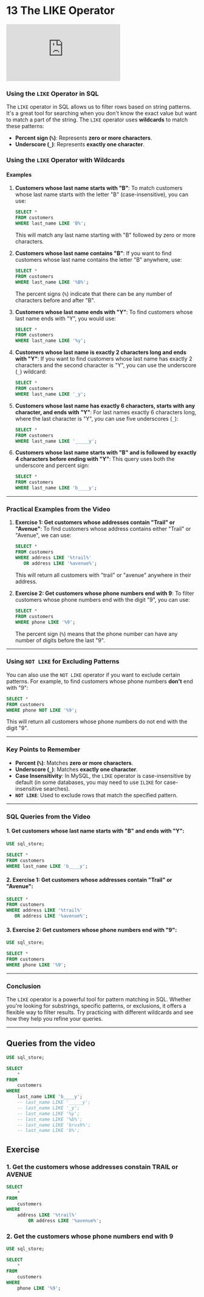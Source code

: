 # 13 The LIKE Operator

<div class="video-wrapper">
  <iframe src="https://www.youtube.com/embed/boNvm4KyRNY?si=AJj3Hv_N-xhLNZz8"
          title="YouTube video player" 
          frameborder="0" 
          allow="accelerometer; autoplay; clipboard-write; encrypted-media; gyroscope; picture-in-picture; web-share" 
          allowfullscreen>
  </iframe>
</div>

### **Using the `LIKE` Operator in SQL**

The `LIKE` operator in SQL allows us to filter rows based on string patterns. It's a great tool for searching when you don't know the exact value but want to match a part of the string. The `LIKE` operator uses **wildcards** to match these patterns:

* **Percent sign (`%`)**: Represents **zero or more characters**.
* **Underscore (`_`)**: Represents **exactly one character**.

### **Using the `LIKE` Operator with Wildcards**

#### **Examples**

1. **Customers whose last name starts with "B"**:
   To match customers whose last name starts with the letter "B" (case-insensitive), you can use:

   ```sql
   SELECT *
   FROM customers
   WHERE last_name LIKE 'B%';
   ```

   This will match any last name starting with "B" followed by zero or more characters.

2. **Customers whose last name contains "B"**:
   If you want to find customers whose last name contains the letter "B" anywhere, use:

   ```sql
   SELECT *
   FROM customers
   WHERE last_name LIKE '%B%';
   ```

   The percent signs (`%`) indicate that there can be any number of characters before and after "B".

3. **Customers whose last name ends with "Y"**:
   To find customers whose last name ends with "Y", you would use:

   ```sql
   SELECT *
   FROM customers
   WHERE last_name LIKE '%y';
   ```

4. **Customers whose last name is exactly 2 characters long and ends with "Y"**:
   If you want to find customers whose last name has exactly 2 characters and the second character is "Y", you can use the underscore (`_`) wildcard:

   ```sql
   SELECT *
   FROM customers
   WHERE last_name LIKE '_y';
   ```

5. **Customers whose last name has exactly 6 characters, starts with any character, and ends with "Y"**:
   For last names exactly 6 characters long, where the last character is "Y", you can use five underscores (`_`):

   ```sql
   SELECT *
   FROM customers
   WHERE last_name LIKE '_____y';
   ```

6. **Customers whose last name starts with "B" and is followed by exactly 4 characters before ending with "Y"**:
   This query uses both the underscore and percent sign:

   ```sql
   SELECT *
   FROM customers
   WHERE last_name LIKE 'b____y';
   ```

---

### **Practical Examples from the Video**

1. **Exercise 1: Get customers whose addresses contain "Trail" or "Avenue"**:
   To find customers whose address contains either "Trail" or "Avenue", we can use:

   ```sql
   SELECT *
   FROM customers
   WHERE address LIKE '%trail%' 
      OR address LIKE '%avenue%';
   ```

   This will return all customers with "trail" or "avenue" anywhere in their address.

2. **Exercise 2: Get customers whose phone numbers end with 9**:
   To filter customers whose phone numbers end with the digit "9", you can use:

   ```sql
   SELECT *
   FROM customers
   WHERE phone LIKE '%9';
   ```

   The percent sign (`%`) means that the phone number can have any number of digits before the last "9".

---

### **Using `NOT LIKE` for Excluding Patterns**

You can also use the `NOT LIKE` operator if you want to exclude certain patterns. For example, to find customers whose phone numbers **don't** end with "9":

```sql
SELECT *
FROM customers
WHERE phone NOT LIKE '%9';
```

This will return all customers whose phone numbers do not end with the digit "9".

---

### **Key Points to Remember**

* **Percent (`%`)**: Matches **zero or more characters**.
* **Underscore (`_`)**: Matches **exactly one character**.
* **Case Insensitivity**: In MySQL, the `LIKE` operator is case-insensitive by default (in some databases, you may need to use `ILIKE` for case-insensitive searches).
* **`NOT LIKE`**: Used to exclude rows that match the specified pattern.

---

### **SQL Queries from the Video**

#### **1. Get customers whose last name starts with "B" and ends with "Y"**:

```sql
USE sql_store;

SELECT *
FROM customers
WHERE last_name LIKE 'b____y';
```

#### **2. Exercise 1: Get customers whose addresses contain "Trail" or "Avenue"**:

```sql
SELECT *
FROM customers
WHERE address LIKE '%trail%'
   OR address LIKE '%avenue%';
```

#### **3. Exercise 2: Get customers whose phone numbers end with "9"**:

```sql
USE sql_store;

SELECT *
FROM customers
WHERE phone LIKE '%9';
```

---

### **Conclusion**

The `LIKE` operator is a powerful tool for pattern matching in SQL. Whether you're looking for substrings, specific patterns, or exclusions, it offers a flexible way to filter results. Try practicing with different wildcards and see how they help you refine your queries.

---

## Queries from the video

```sql
USE sql_store;

SELECT 
    *
FROM
    customers
WHERE
	last_name LIKE 'b____y';
	-- last_name LIKE '_____y';
	-- last_name LIKE '_y';
	-- last_name LIKE '%y';
	-- last_name LIKE '%b%';
 	-- last_name LIKE 'brush%';
    -- last_name LIKE 'b%';
```

## Exercise

### 1. Get the customers whose addresses constain TRAIL or AVENUE

```sql
SELECT 
    *
FROM
    customers
WHERE
    address LIKE '%trail%'
        OR address LIKE '%avenue%';
```

### 2. Get the customers whose phone numbers end with 9

```sql
USE sql_store;

SELECT 
    *
FROM
    customers
WHERE
    phone LIKE '%9';
```